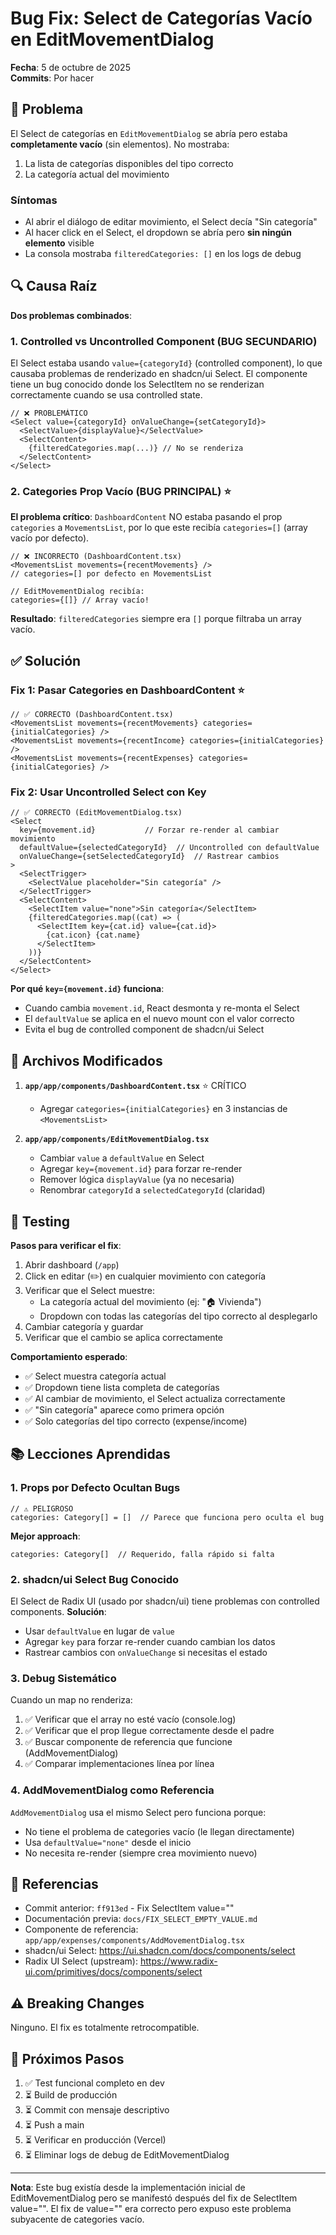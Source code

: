 # Bug Fix: Select de Categorías Vacío en EditMovementDialog

**Fecha**: 5 de octubre de 2025  
**Commits**: Por hacer

## 🐛 Problema

El Select de categorías en `EditMovementDialog` se abría pero estaba **completamente vacío** (sin elementos). No mostraba:
1. La lista de categorías disponibles del tipo correcto
2. La categoría actual del movimiento

### Síntomas
- Al abrir el diálogo de editar movimiento, el Select decía "Sin categoría"
- Al hacer click en el Select, el dropdown se abría pero **sin ningún elemento** visible
- La consola mostraba `filteredCategories: []` en los logs de debug

## 🔍 Causa Raíz

**Dos problemas combinados**:

### 1. Controlled vs Uncontrolled Component (BUG SECUNDARIO)

El Select estaba usando `value={categoryId}` (controlled component), lo que causaba problemas de renderizado en shadcn/ui Select. El componente tiene un bug conocido donde los SelectItem no se renderizan correctamente cuando se usa controlled state.

```tsx
// ❌ PROBLEMÁTICO
<Select value={categoryId} onValueChange={setCategoryId}>
  <SelectValue>{displayValue}</SelectValue>
  <SelectContent>
    {filteredCategories.map(...)} // No se renderiza
  </SelectContent>
</Select>
```

### 2. Categories Prop Vacío (BUG PRINCIPAL) ⭐

**El problema crítico**: `DashboardContent` NO estaba pasando el prop `categories` a `MovementsList`, por lo que este recibía `categories=[]` (array vacío por defecto).

```tsx
// ❌ INCORRECTO (DashboardContent.tsx)
<MovementsList movements={recentMovements} />
// categories=[] por defecto en MovementsList

// EditMovementDialog recibía:
categories={[]} // Array vacío!
```

**Resultado**: `filteredCategories` siempre era `[]` porque filtraba un array vacío.

## ✅ Solución

### Fix 1: Pasar Categories en DashboardContent ⭐

```tsx
// ✅ CORRECTO (DashboardContent.tsx)
<MovementsList movements={recentMovements} categories={initialCategories} />
<MovementsList movements={recentIncome} categories={initialCategories} />
<MovementsList movements={recentExpenses} categories={initialCategories} />
```

### Fix 2: Usar Uncontrolled Select con Key

```tsx
// ✅ CORRECTO (EditMovementDialog.tsx)
<Select
  key={movement.id}           // Forzar re-render al cambiar movimiento
  defaultValue={selectedCategoryId}  // Uncontrolled con defaultValue
  onValueChange={setSelectedCategoryId}  // Rastrear cambios
>
  <SelectTrigger>
    <SelectValue placeholder="Sin categoría" />
  </SelectTrigger>
  <SelectContent>
    <SelectItem value="none">Sin categoría</SelectItem>
    {filteredCategories.map((cat) => (
      <SelectItem key={cat.id} value={cat.id}>
        {cat.icon} {cat.name}
      </SelectItem>
    ))}
  </SelectContent>
</Select>
```

**Por qué `key={movement.id}` funciona**:
- Cuando cambia `movement.id`, React desmonta y re-monta el Select
- El `defaultValue` se aplica en el nuevo mount con el valor correcto
- Evita el bug de controlled component de shadcn/ui Select

## 📝 Archivos Modificados

1. **`app/app/components/DashboardContent.tsx`** ⭐ CRÍTICO
   - Agregar `categories={initialCategories}` en 3 instancias de `<MovementsList>`

2. **`app/app/components/EditMovementDialog.tsx`**
   - Cambiar `value` a `defaultValue` en Select
   - Agregar `key={movement.id}` para forzar re-render
   - Remover lógica `displayValue` (ya no necesaria)
   - Renombrar `categoryId` a `selectedCategoryId` (claridad)

## 🧪 Testing

**Pasos para verificar el fix**:

1. Abrir dashboard (`/app`)
2. Click en editar (✏️) en cualquier movimiento con categoría
3. Verificar que el Select muestre:
   - La categoría actual del movimiento (ej: "🏠 Vivienda")
   - Dropdown con todas las categorías del tipo correcto al desplegarlo
4. Cambiar categoría y guardar
5. Verificar que el cambio se aplica correctamente

**Comportamiento esperado**:
- ✅ Select muestra categoría actual
- ✅ Dropdown tiene lista completa de categorías
- ✅ Al cambiar de movimiento, el Select actualiza correctamente
- ✅ "Sin categoría" aparece como primera opción
- ✅ Solo categorías del tipo correcto (expense/income)

## 📚 Lecciones Aprendidas

### 1. Props por Defecto Ocultan Bugs
```tsx
// ⚠️ PELIGROSO
categories: Category[] = []  // Parece que funciona pero oculta el bug
```

**Mejor approach**:
```tsx
categories: Category[]  // Requerido, falla rápido si falta
```

### 2. shadcn/ui Select Bug Conocido
El Select de Radix UI (usado por shadcn/ui) tiene problemas con controlled components. **Solución**:
- Usar `defaultValue` en lugar de `value`
- Agregar `key` para forzar re-render cuando cambian los datos
- Rastrear cambios con `onValueChange` si necesitas el estado

### 3. Debug Sistemático
Cuando un map no renderiza:
1. ✅ Verificar que el array no esté vacío (console.log)
2. ✅ Verificar que el prop llegue correctamente desde el padre
3. ✅ Buscar componente de referencia que funcione (AddMovementDialog)
4. ✅ Comparar implementaciones línea por línea

### 4. AddMovementDialog como Referencia
`AddMovementDialog` usa el mismo Select pero funciona porque:
- No tiene el problema de categories vacío (le llegan directamente)
- Usa `defaultValue="none"` desde el inicio
- No necesita re-render (siempre crea movimiento nuevo)

## 🔗 Referencias

- Commit anterior: `ff913ed` - Fix SelectItem value=""
- Documentación previa: `docs/FIX_SELECT_EMPTY_VALUE.md`
- Componente de referencia: `app/app/expenses/components/AddMovementDialog.tsx`
- shadcn/ui Select: https://ui.shadcn.com/docs/components/select
- Radix UI Select (upstream): https://www.radix-ui.com/primitives/docs/components/select

## ⚠️ Breaking Changes

Ninguno. El fix es totalmente retrocompatible.

## 🎯 Próximos Pasos

1. ✅ Test funcional completo en dev
2. ⏳ Build de producción
3. ⏳ Commit con mensaje descriptivo
4. ⏳ Push a main
5. ⏳ Verificar en producción (Vercel)
6. ⏳ Eliminar logs de debug de EditMovementDialog

---

**Nota**: Este bug existía desde la implementación inicial de EditMovementDialog pero se manifestó después del fix de SelectItem value="". El fix de value="" era correcto pero expuso este problema subyacente de categories vacío.
